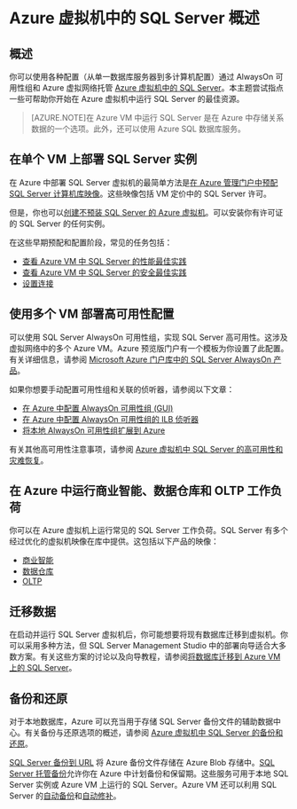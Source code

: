 <properties 
	pageTitle="Azure 虚拟机中的 SQL Server 概述" 
	description="本文概述了 Azure IaaS 虚拟机上托管的 SQL Server。这包括深度内容的链接。" 
	services="virtual-machines" 
	documentationCenter="" 
	authors="rothja" 
	manager="jeffreyg"
	editor=""/>

<tags
	ms.service="virtual-machines"
	ms.date="08/18/2015"
	wacn.date="09/18/2015"/>

# Azure 虚拟机中的 SQL Server 概述

## 概述
你可以使用各种配置（从单一数据库服务器到多计算机配置）通过 AlwaysOn 可用性组和 Azure 虚拟网络托管 [Azure 虚拟机中的 SQL Server](/documentation/services/virtual-machines)。本主题尝试指点一些可帮助你开始在 Azure 虚拟机中运行 SQL Server 的最佳资源。

> [AZURE.NOTE]在 Azure VM 中运行 SQL Server 是在 Azure 中存储关系数据的一个选项。此外，还可以使用 Azure SQL 数据库服务。
<!--For more information, see [Understanding Azure SQL Database and SQL Server in Azure VMs][sqldbcompared].-->
 
## 在单个 VM 上部署 SQL Server 实例

在 Azure 中部署 SQL Server 虚拟机的最简单方法是[在 Azure 管理门户中预配 SQL Server 计算机库映像](/documentation/articles/virtual-machines-provision-sql-server)。这些映像包括 VM 定价中的 SQL Server 许可。

但是，你也可以[创建不预装 SQL Server 的 Azure 虚拟机](/documentation/articles/virtual-machines-windows-tutorial)。可以安装你有许可证的 SQL Server 的任何实例。

在这些早期预配和配置阶段，常见的任务包括：

- [查看 Azure VM 中 SQL Server 的性能最佳实践](https://msdn.microsoft.com/zh-cn/library/azure/dn133149.aspx)
- [查看 Azure VM 中 SQL Server 的安全最佳实践](https://msdn.microsoft.com/zh-cn/library/azure/dn133147.aspx)
- [设置连接](/documentation/articles/virtual-machines-sql-server-connectivity)

## 使用多个 VM 部署高可用性配置

可以使用 SQL Server AlwaysOn 可用性组，实现 SQL Server 高可用性。这涉及虚拟网络中的多个 Azure VM。Azure 预览版门户有一个模板为你设置了此配置。有关详细信息，请参阅 [Microsoft Azure 门户库中的 SQL Server AlwaysOn 产品](http://blogs.technet.com/b/dataplatforminsider/archive/2014/08/25/sql-server-alwayson-offering-in-microsoft-azure-portal-gallery.aspx)。

如果你想要手动配置可用性组和关联的侦听器，请参阅以下文章：

- [在 Azure 中配置 AlwaysOn 可用性组 (GUI)](/documentation/articles/virtual-machines-sql-server-alwayson-availability-groups-gui)
- [在 Azure 中配置 AlwaysOn 可用性组的 ILB 侦听器](/documentation/articles/virtual-machines-sql-server-configure-ilb-alwayson-availability-group-listener)
- [将本地 AlwaysOn 可用性组扩展到 Azure](/documentation/articles/virtual-machines-sql-server-extend-on-premises-alwayson-availability-groups)

有关其他高可用性注意事项，请参阅 [Azure 虚拟机中 SQL Server 的高可用性和灾难恢复](/documentation/articles/virtual-machines-sql-server-high-availability-and-disaster-recovery-solutions)。

## 在 Azure 中运行商业智能、数据仓库和 OLTP 工作负荷   
你可以在 Azure 虚拟机上运行常见的 SQL Server 工作负荷。SQL Server 有多个经过优化的虚拟机映像在库中提供。这包括以下产品的映像：

- [商业智能](https://msdn.microsoft.com/zh-cn/library/azure/jj992719.aspx)
- [数据仓库](https://msdn.microsoft.com/zh-cn/library/azure/dn387396.aspx)
- [OLTP](https://msdn.microsoft.com/zh-cn/library/azure/dn387396.aspx)

## 迁移数据

在启动并运行 SQL Server 虚拟机后，你可能想要将现有数据库迁移到虚拟机。你可以采用多种方法，但 SQL Server Management Studio 中的部署向导适合大多数方案。有关这些方案的讨论以及向导教程，请参阅[将数据库迁移到 Azure VM 上的 SQL Server](/documentation/articles/virtual-machines-migrate-onpremises-database)。

## 备份和还原
对于本地数据库，Azure 可以充当用于存储 SQL Server 备份文件的辅助数据中心。有关备份与还原选项的概述，请参阅 [Azure 虚拟机中 SQL Server 的备份和还原](/documentation/articles/virtual-machines-sql-server-backup-and-restore)。

[SQL Server 备份到 URL](https://msdn.microsoft.com/zh-cn/library/dn435916.aspx) 将 Azure 备份文件存储在 Azure Blob 存储中。[SQL Server 托管备份](https://msdn.microsoft.com/zh-cn/library/dn449496.aspx)允许你在 Azure 中计划备份和保留期。这些服务可用于本地 SQL Server 实例或 Azure VM 上运行的 SQL Server。Azure VM 还可以利用 SQL Server 的[自动备份](/documentation/articles/virtual-machines-sql-server-automated-backup)和[自动修补](/documentation/articles/virtual-machines-sql-server-automated-patching)。

<!---HONumber=70-->